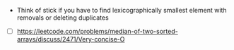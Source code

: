 - Think of stick if you have to find lexicographically smallest element with removals or deleting duplicates

- [ ] https://leetcode.com/problems/median-of-two-sorted-arrays/discuss/2471/Very-concise-O 